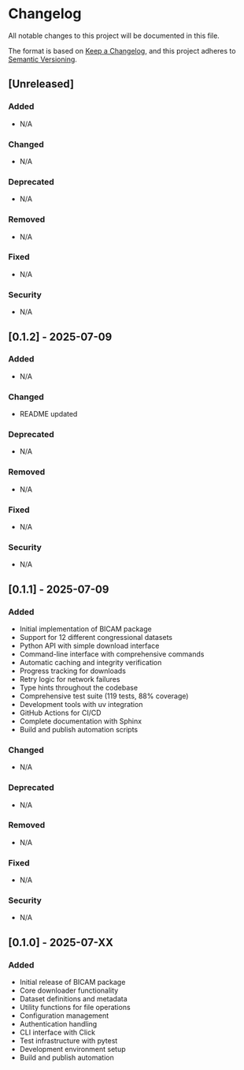 # Changelog

All notable changes to this project will be documented in this file.

The format is based on [Keep a Changelog](https://keepachangelog.com/en/1.0.0/),
and this project adheres to [Semantic Versioning](https://semver.org/spec/v2.0.0.html).

## [Unreleased]

### Added

- N/A

### Changed

- N/A

### Deprecated

- N/A

### Removed

- N/A

### Fixed

- N/A

### Security

- N/A

## [0.1.2] - 2025-07-09

### Added

- N/A

### Changed

- README updated

### Deprecated

- N/A

### Removed

- N/A

### Fixed

- N/A

### Security

- N/A

## [0.1.1] - 2025-07-09

### Added

- Initial implementation of BICAM package
- Support for 12 different congressional datasets
- Python API with simple download interface
- Command-line interface with comprehensive commands
- Automatic caching and integrity verification
- Progress tracking for downloads
- Retry logic for network failures
- Type hints throughout the codebase
- Comprehensive test suite (119 tests, 88% coverage)
- Development tools with uv integration
- GitHub Actions for CI/CD
- Complete documentation with Sphinx
- Build and publish automation scripts

### Changed

- N/A

### Deprecated

- N/A

### Removed

- N/A

### Fixed

- N/A

### Security

- N/A

## [0.1.0] - 2025-07-XX

### Added

- Initial release of BICAM package
- Core downloader functionality
- Dataset definitions and metadata
- Utility functions for file operations
- Configuration management
- Authentication handling
- CLI interface with Click
- Test infrastructure with pytest
- Development environment setup
- Build and publish automation
